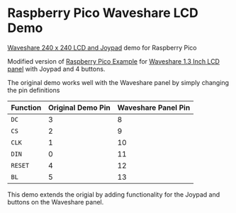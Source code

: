 # Raspberry Pico Waveshare LCD Demo
[Waveshare 240 x 240 LCD and Joypad](Pico-LCD-1.3-1.jpg) demo for Raspberry Pico

Modified version of [Raspberry Pico Example](https://github.com/raspberrypi/pico-examples/tree/master/pio/st7789_lcd) for
[Waveshare 1.3 Inch LCD panel](https://www.waveshare.com/wiki/Pico-LCD-1.3) with Joypad and 4 buttons.

The original demo works well with the Waveshare panel by simply changing the pin definitions 


| Function   | Original Demo Pin | Waveshare Panel Pin |    
| -----------|------------------ | --------------------|
| `DC`       |        3          |         8           |
| `CS`       |        2          |         9           |
| `CLK`      |        1          |         10          |
| `DIN`      |        0          |         11          |
| `RESET`    |        4          |         12          |
| `BL`       |        5          |         13          |

This demo extends the origial by adding functionality for the Joypad and buttons on the Waveshare panel.


